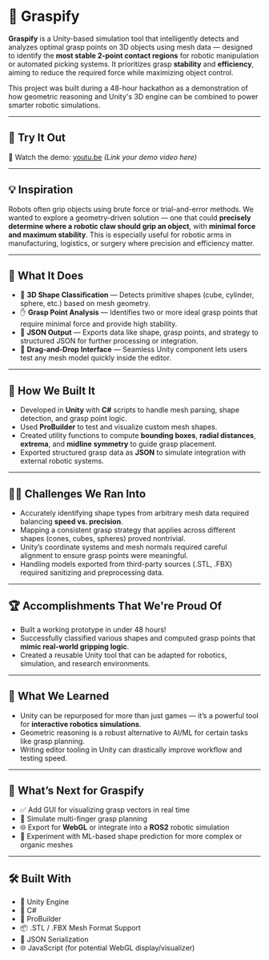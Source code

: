 # 🤖 Graspify

**Graspify** is a Unity-based simulation tool that intelligently detects and analyzes optimal grasp points on 3D objects using mesh data — designed to identify the **most stable 2-point contact regions** for robotic manipulation or automated picking systems. It prioritizes grasp **stability** and **efficiency**, aiming to reduce the required force while maximizing object control.

This project was built during a 48-hour hackathon as a demonstration of how geometric reasoning and Unity's 3D engine can be combined to power smarter robotic simulations.

---

## 🚀 Try It Out

🎥 Watch the demo: [youtu.be](https://youtu.be) *(Link your demo video here)*

---

## 💡 Inspiration

Robots often grip objects using brute force or trial-and-error methods. We wanted to explore a geometry-driven solution — one that could **precisely determine where a robotic claw should grip an object**, with **minimal force and maximum stability**. This is especially useful for robotic arms in manufacturing, logistics, or surgery where precision and efficiency matter.

---

## 🧠 What It Does

- 🧊 **3D Shape Classification** — Detects primitive shapes (cube, cylinder, sphere, etc.) based on mesh geometry.
- ✋ **Grasp Point Analysis** — Identifies two or more ideal grasp points that require minimal force and provide high stability.
- 📄 **JSON Output** — Exports data like shape, grasp points, and strategy to structured JSON for further processing or integration.
- 🧪 **Drag-and-Drop Interface** — Seamless Unity component lets users test any mesh model quickly inside the editor.

---

## 🔧 How We Built It

- Developed in **Unity** with **C#** scripts to handle mesh parsing, shape detection, and grasp point logic.
- Used **ProBuilder** to test and visualize custom mesh shapes.
- Created utility functions to compute **bounding boxes**, **radial distances**, **extrema**, and **midline symmetry** to guide grasp placement.
- Exported structured grasp data as **JSON** to simulate integration with external robotic systems.

---

## 🧗‍♂️ Challenges We Ran Into

- Accurately identifying shape types from arbitrary mesh data required balancing **speed vs. precision**.
- Mapping a consistent grasp strategy that applies across different shapes (cones, cubes, spheres) proved nontrivial.
- Unity’s coordinate systems and mesh normals required careful alignment to ensure grasp points were meaningful.
- Handling models exported from third-party sources (.STL, .FBX) required sanitizing and preprocessing data.

---

## 🏆 Accomplishments That We're Proud Of

- Built a working prototype in under 48 hours!
- Successfully classified various shapes and computed grasp points that **mimic real-world gripping logic**.
- Created a reusable Unity tool that can be adapted for robotics, simulation, and research environments.

---

## 📘 What We Learned

- Unity can be repurposed for more than just games — it’s a powerful tool for **interactive robotics simulations**.
- Geometric reasoning is a robust alternative to AI/ML for certain tasks like grasp planning.
- Writing editor tooling in Unity can drastically improve workflow and testing speed.

---

## 🔮 What’s Next for Graspify

- ✅ Add GUI for visualizing grasp vectors in real time
- 🤖 Simulate multi-finger grasp planning
- 🌐 Export for **WebGL** or integrate into a **ROS2** robotic simulation
- 🧠 Experiment with ML-based shape prediction for more complex or organic meshes

---

## 🛠️ Built With

- 🧰 Unity Engine
- 💬 C#
- 🎨 ProBuilder
- 📦 .STL / .FBX Mesh Format Support
- 📄 JSON Serialization
- 🌐 JavaScript (for potential WebGL display/visualizer)


